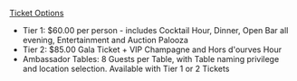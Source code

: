 [Ticket Options](https://amicicannis1.ddock.gives/?givingPageId=e2d53e73-039f-4b81-acf7-5632a0c753e4)

- Tier 1: $60.00 per person - includes Cocktail Hour, Dinner, Open Bar all evening, Entertainment and Auction Palooza
- Tier 2: $85.00 Gala Ticket + VIP Champagne and Hors d'ourves Hour
- Ambassador Tables: 8 Guests per Table, with Table naming privilege and location selection. Available with Tier 1 or 2 Tickets
